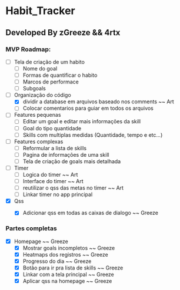 # Habit_Tracker

## Developed By zGreeze && 4rtx
### MVP Roadmap:

- [ ] Tela de criação de um habito
	- [ ] Nome do goal
	- [ ] Formas de quantificar o habito
	- [ ] Marcos de performace
	- [ ] Subgoals

- [ ] Organização do código
	- [X]  dividir a database em arquivos baseado nos comments ~~ Art
	- [ ] Colocar comentarios para guiar em todos os arquivos

- [ ] Features pequenas
	- [ ]  Editar um goal e editar mais informações da skill
	- [ ] Goal do tipo quantidade
	- [ ] Skills com multiplas medidas (Quantidade, tempo e etc...)

- [ ] Features complexas
	- [ ] Reformular a lista de skills
	- [ ] Pagina de informações de uma skill
	- [ ] Tela de criação de goals mais detalhada

- [ ] Timer
	- [ ] Logica do timer ~~ Art
	- [ ] Interface do timer ~~ Art
	- [ ]  reutilizar o qss das metas no timer ~~ Art
	- [ ]  Linkar timer no app principal

- [x] Qss
	- [X]  Adicionar qss em todas as caixas de dialogo ~~ Greeze


### Partes completas
- [x] Homepage ~~ Greeze
	- [x] Mostrar goals incompletos ~~ Greeze
	- [x] Heatmaps dos registros ~~ Greeze
	- [x] Progresso do dia ~~ Greeze
	- [x] Botão para ir pra lista de skills ~~ Greeze
	- [x] Linkar com a tela principal ~~ Greeze
	- [x] Aplicar qss na homepage ~~ Greeze
